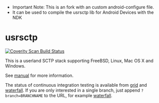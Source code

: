 * Important Note: This is an fork with an custom android-configure file.
* It can be used to compile the usrsctp lib for Android Devices with the NDK

# usrsctp
[![Coverity Scan Build Status](https://scan.coverity.com/projects/13430/badge.svg)](https://scan.coverity.com/projects/usrsctp)

This is a userland SCTP stack supporting FreeBSD, Linux, Mac OS X and Windows.

See [manual](Manual.md) for more information.

The status of continuous integration testing is available from [grid](http://212.201.121.110:18010/grid) and [waterfall](http://212.201.121.110:18010/waterfall).
If you are only interested in a single branch, just append `?branch=BRANCHNAME` to the URL, for example [waterfall](http://212.201.121.110:18010/waterfall?branch=master).
